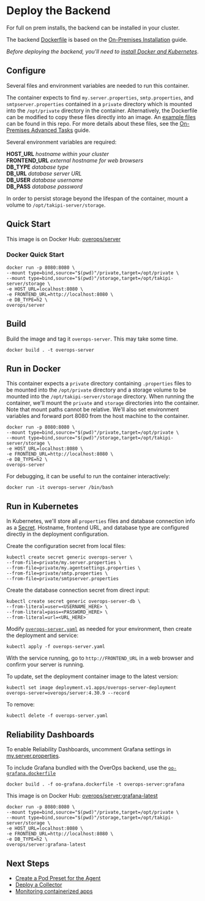# Deploy the Backend

For full on prem installs, the backend can be installed in your cluster.

The backend [Dockerfile](Dockerfile) is based on the [On-Premises Installation](https://doc.overops.com/docs/non-docker-on-premises-installation) guide.

_Before deploying the backend, you'll need to [install Docker and Kubernetes](../README.md)_.

## Configure

Several files and environment variables are needed to run this container.

The container expects to find `my.server.properties`, `smtp.properties`, and `smtpserver.properties` contained in a `private` directory which is mounted into the `/opt/private` directory in the container. Alternatively, the Dockerfile can be modified to copy these files directly into an image. An [example files](private/) can be found in this repo. For more details about these files, see the [On-Premises Advanced Tasks](https://doc.overops.com/docs/on-premises-advanced-settings) guide.

Several environment variables are required:

**HOST_URL** *hostname within your cluster*  
**FRONTEND_URL** *external hostname for web browsers*  
**DB_TYPE** *database type*  
**DB_URL** *database server URL*  
**DB_USER** *database username*  
**DB_PASS** *database password*

In order to persist storage beyond the lifespan of the container, mount a volume to `/opt/takipi-server/storage`.

## Quick Start

This image is on Docker Hub: [overops/server](https://hub.docker.com/r/overops/server)

### Docker Quick Start

```console
docker run -p 8080:8080 \
--mount type=bind,source="$(pwd)"/private,target=/opt/private \
--mount type=bind,source="$(pwd)"/storage,target=/opt/takipi-server/storage \
-e HOST_URL=localhost:8080 \
-e FRONTEND_URL=http://localhost:8080 \
-e DB_TYPE=h2 \
overops/server
```

## Build

Build the image and tag it `overops-server`. This may take some time.

```console
docker build . -t overops-server
```

## Run in Docker

This container expects a `private` directory containing `.properties` files to be mounted into the `/opt/private` directory and a storage volume to be mounted into the `/opt/takipi-server/storage` directory. When running the container, we'll mount the `private` and `storage` directories into the container. Note that mount paths cannot be relative. We'll also set environment variables and forward port 8080 from the host machine to the container.

```console
docker run -p 8080:8080 \
--mount type=bind,source="$(pwd)"/private,target=/opt/private \
--mount type=bind,source="$(pwd)"/storage,target=/opt/takipi-server/storage \
-e HOST_URL=localhost:8080 \
-e FRONTEND_URL=http://localhost:8080 \
-e DB_TYPE=h2 \
overops-server
```

For debugging, it can be useful to run the container interactively:

```console
docker run -it overops-server /bin/bash
```

## Run in Kubernetes

In Kubernetes, we'll store all `properties` files and database connection info as a [Secret](https://kubernetes.io/docs/concepts/configuration/secret/). Hostname, frontend URL, and database type are configured directly in the deployment configuration.

Create the configuration secret from local files:

```console
kubectl create secret generic overops-server \
--from-file=private/my.server.properties \
--from-file=private/my.agentsettings.properties \
--from-file=private/smtp.properties \
--from-file=private/smtpserver.properties
```

Create the database connection secret from direct input:

```console
kubectl create secret generic overops-server-db \
--from-literal=user=<USERNAME_HERE> \
--from-literal=pass=<PASSWORD_HERE> \
--from-literal=url=<URL_HERE>
```

Modify [`overops-server.yaml`](overops-server.yaml) as needed for your environment, then create the deployment and service:

```console
kubectl apply -f overops-server.yaml
```

With the service running, go to `http://FRONTEND_URL` in a web browser and confirm your server is running.

To update, set the deployment container image to the latest version:

```console
kubectl set image deployment.v1.apps/overops-server-deployment overops-server=overops/server:4.30.9 --record
```

To remove:

```console
kubectl delete -f overops-server.yaml
```

## Reliability Dashboards

To enable Reliability Dashboards, uncomment Grafana settings in [my.server.properties](private/my.server.properties).

To include Grafana bundled with the OverOps backend, use the [`oo-grafana.dockerfile`](oo-grafana.dockerfile)

```console
docker build . -f oo-grafana.dockerfile -t overops-server:grafana
```

This image is on Docker Hub: [overops/server:grafana-latest](https://hub.docker.com/r/overops/server/tags)

```console
docker run -p 8080:8080 \
--mount type=bind,source="$(pwd)"/private,target=/opt/private \
--mount type=bind,source="$(pwd)"/storage,target=/opt/takipi-server/storage \
-e HOST_URL=localhost:8080 \
-e FRONTEND_URL=http://localhost:8080 \
-e DB_TYPE=h2 \
overops/server:grafana-latest
```

## Next Steps

- [Create a Pod Preset for the Agent](../agent)
- [Deploy a Collector](../collector)
- [Monitoring containerized apps](../demos)
